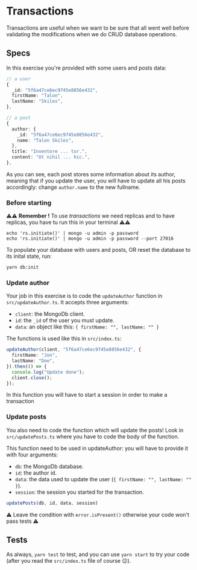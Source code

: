 # Transactions

Transactions are useful when we want to be sure that all went well before validating the modifications when we do CRUD database operations.

## Specs

In this exercise you're provided with some users and posts data:

```typescript
// a user
{
  _id: "5f6a47ce6ec9745e8856e432",
  firstName: "Talon",
  lastName: "Skiles",
},

// a post
{
  author: {
    _id: "5f6a47ce6ec9745e8856e432",
    name: "Talon Skiles",
  },
  title: "Inventore ... tur.",
  content: "Ut nihil ... hic.",
},
```
As you can see, each post stores some information about its author, meaning that if you update the user, you will have to update all his posts accordingly: change `author.name` to the new fullname.

### Before starting

⚠️⚠️ **Remember !** To use _transactions_ we need replicas and to have replicas, you have tu run this in your terminal ⚠️⚠️

```
echo 'rs.initiate()' | mongo -u admin -p password
echo 'rs.initiate()' | mongo -u admin -p password --port 27016
```

To populate your database with users and posts, OR reset the database to its inital state, run:

```bash
yarn db:init
```

### Update author

Your job in this exercise is to code the `updateAuthor` function in `src/updateAuthor.ts`. It accepts three arguments:

- `client`: the MongoDb client.
- `id`: the `_id` of the user you must update.
- `data`: an object like this: `{ firstName: "", lastName: "" }`

The functions is used like this in `src/index.ts`:

```typescript
updateAuthor(client, "5f6a47ce6ec9745e8856e432", {
  firstName: "Jon",
  lastName: "Doe",
}).then(() => {
  console.log("Update done");
  client.close();
});
```

In this function you will have to start a session in order to make a transaction

### Update posts

You also need to code the function which will update the posts!
Look in `src/updatePosts.ts` where you have to code the body of the function.

This function need to be used in updateAuthor: you will have to provide it with four arguments:

- `db`: the MongoDb database.
- `id`: the author id.
- `data`: the data used to update the user (`{ firstName: "", lastName: "" }`).
- `session`: the session you started for the transaction.

```typescript
updatePosts(db, id, data, session)
```

⚠️ Leave the condition with `error.isPresent()` otherwise your code won't pass tests ⚠️

## Tests

As always, `yarn test` to test, and you can use `yarn start` to try your code (after you read the `src/index.ts` file of course 😉).
